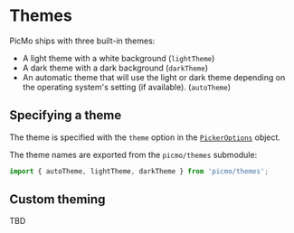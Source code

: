 # Themes

PicMo ships with three built-in themes:

- A light theme with a white background (`lightTheme`)
- A dark theme with a dark background (`darkTheme`)
- An automatic theme that will use the light or dark theme depending on the operating system's setting (if available). (`autoTheme`)

## Specifying a theme

The theme is specified with the `theme` option in the [`PickerOptions`](../api/types/picker-options#theme-string) object.

The theme names are exported from the `picmo/themes` submodule:

```javascript
import { autoTheme, lightTheme, darkTheme } from 'picmo/themes';
```
## Custom theming

TBD
